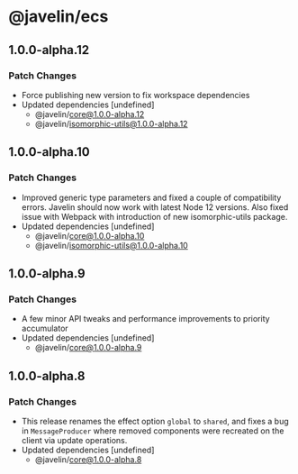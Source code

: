 # @javelin/ecs

## 1.0.0-alpha.12

### Patch Changes

- Force publishing new version to fix workspace dependencies
- Updated dependencies [undefined]
  - @javelin/core@1.0.0-alpha.12
  - @javelin/isomorphic-utils@1.0.0-alpha.12

## 1.0.0-alpha.10

### Patch Changes

- Improved generic type parameters and fixed a couple of compatibility errors. Javelin should now work with latest Node 12 versions. Also fixed issue with Webpack with introduction of new isomorphic-utils package.
- Updated dependencies [undefined]
  - @javelin/core@1.0.0-alpha.10
  - @javelin/isomorphic-utils@1.0.0-alpha.10

## 1.0.0-alpha.9

### Patch Changes

- A few minor API tweaks and performance improvements to priority accumulator
- Updated dependencies [undefined]
  - @javelin/core@1.0.0-alpha.9

## 1.0.0-alpha.8

### Patch Changes

- This release renames the effect option `global` to `shared`, and fixes a bug in `MessageProducer` where removed components were recreated on the client via update operations.
- Updated dependencies [undefined]
  - @javelin/core@1.0.0-alpha.8
